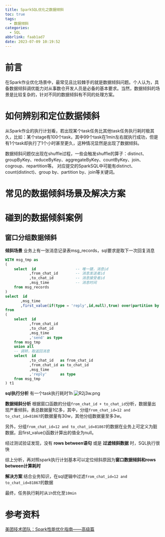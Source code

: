 ```yaml
---
title: SparkSQL优化之数据倾斜
toc: true
tags:
  - 数据倾斜
categories:
  - SQL
abbrlink: faab1ad7
date: 2023-07-09 10:19:52
---
```

# 前言
在Spark作业优化场景中，最常见且比较棘手的就是数据倾斜问题。个人认为，具备数据倾斜调优能力对从事数仓开发人员是必备的基本要求。当然，数据倾斜的场景是比较复杂的，针对不同的数据倾斜有不同的处理方案。

# 如何辨别和定位数据倾斜
从Spark作业的执行计划看，若出现某个task任务比其他task任务执行耗时极其久，比如：某个stage有100个task，其中99个task在1min左右就执行成功，但是有1个task却执行了1个小时甚至更久，这种情况显然是出现了数据倾斜。

数据倾斜问题仅出现在shuffle过程，一些会触发shuffle的算子：distinct、groupByKey、reduceByKey、aggregateByKey、countByKey、join、cogroup、repartition等。
对应提交的SparkSQL中可能有distinct、count(distinct)、group by、partition by、join等关键词。

# 常见的数据倾斜场景及解决方案



# 碰到的数据倾斜案例
## 窗口分组数据倾斜
**倾斜场景**
业务上有一张消息记录表msg_records，sql要求是取下一次回复消息
```sql
WITH msg_tmp as
(
    select  id                  -- 唯一键，消息id
           ,from_chat_id        -- 消息发送者id
           ,to_chat_id          -- 消息接受者id
           ,msg_time            -- 消息时间
    from msg_records
)
select  id
       ,msg_time
       ,first_value(if(type = 'reply',id,null),true) over(partition by from_chat_id,to_chat_id order by msg_time,id rows between 1 following and unbounded following) as reply_msg_id_n1t -- 取下一次回复消息
from
(
    select  id
           ,from_chat_id
           ,to_chat_id
           ,msg_time
           ,'send' as type
    from msg_tmp
    union all
    -- 调转，取返回消息
    select  id
           ,to_chat_id   as from_chat_id
           ,from_chat_id as to_chat_id
           ,msg_time
           ,'reply'      as type
    from msg_tmp
) t1
```

**sql执行分析**
有一个task执行耗时1h
![R2j3w.png](https://i.328888.xyz/2023/02/10/R2j3w.png)
 
**数据倾斜分析**
根据窗口函数的分组```from_chat_id + to_chat_id```分析，数据量出现严重倾斜，表总数据量1亿多，其中，分组```from_chat_id=12 and to_chat_id=81867```的数据量有30w，其他分组数据量至多3w。

另外，分组```from_chat_id=12 and to_chat_id=81867```的数据在业务上可定义为脏数据，且first_value()函数计算出的值全为null。

经过测试验证发现，没有 **rows between语句** 或是 **过滤倾斜数据** 时，SQL执行很快

综上分析，再对照spark执行计划基本可以定位倾斜原因为**窗口数据倾斜和rows between计算耗时**

**解决方案**
结合业务知识，在sql逻辑中过滤```from_chat_id=12 and to_chat_id=81867```的数据

最终，任务执行耗时从```1h```优化至```10min```



# 参考资料
[美团技术团队：Spark性能优化指南——高级篇](https://tech.meituan.com/2016/05/12/spark-tuning-pro.html)